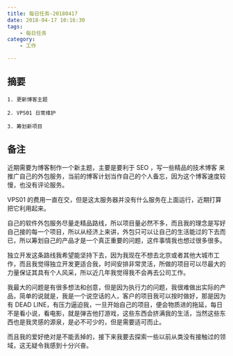 ```yaml
---
title: 每日任务-20180417
date: 2018-04-17 10:16:30
tags:
    - 每日任务
category: 
    - 工作

---
```


## 摘要

    1. 更新博客主题

    2. VPS01 日常维护

    3. 筹划新项目


## 备注

近期需要为博客制作一个新主题，主要是要利于 SEO ，写一些精品的技术博客
来推广自己的外包服务，当前的博客计划当作自己的个人备忘，因为这个博客速度较慢，也没有评论服务。

VPS01 的费用一直在交，但是这太服务器并没有什么服务在上面运行，近期打算把它利用起来。

自己的软件外包服务尽量走精品路线，所以项目量必然不多，而且我的理念是写好自己接的每一个项目，所以从经济上来讲，外包只可以让自己的生活能过的下去而已，所以筹划自己的产品才是一个真正重要的问题，这件事情我也想过很多很多。

独立开发这条路线我希望能坚持下去，因为我现在不想去北京或者其他大城市工作，而且我觉得独立开发更适合我，时间安排非常灵活，所做的项目可以尽最大的力量保证其具有个人风采，所以近几年我觉得我不会再去公司工作。

我最大的问题是有很多想法和创意，但是因为执行力的问题，我很难做出实际的产品，简单的说就是，我是一个说空话的人，客户的项目我可以按时做好，那是因为有 DEAD LINE，有压力逼迫我，一旦开始自己的项目，便会物质进的拖延，每日不是看小说，看电影，就是弹吉他打游戏，这些东西会挤满我的生活，当然这些东西也是我灵感的源泉，是必不可少的，但是需要适可而止。

而且我的爱好绝对是不能丢掉的，接下来我要去探索一些以前从类没有接触过的领域，这无疑令我感到十分兴奋。


